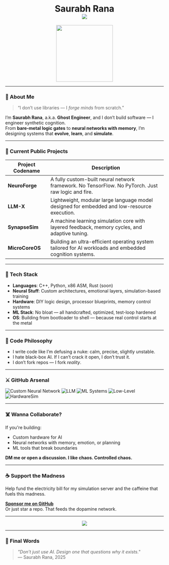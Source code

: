 <h1 align="center">
    Saurabh Rana   
  <br>
  <img src="https://readme-typing-svg.demolab.com?font=JetBrains+Mono&size=24&duration=4000&pause=1000&center=true&width=500&lines=Custom+AI+Architect.;LLM+Crafter.;Neural+Engineer.;Zero-to-Hardware+Scientist.">
</h1>

<p align="center">
  <img src="https://media.giphy.com/media/ICOgUNjpvO0PC/giphy.gif" width="180" />
</p>

---

### 🧠 About Me

> “I don’t use libraries — I *forge minds* from scratch.”

I’m **Saurabh Rana**, a.k.a. **Ghost Engineer**, and I don’t build software — I engineer synthetic cognition.  
From **bare-metal logic gates** to **neural networks with memory**, I’m designing systems that **evolve**, **learn**, and **simulate**.

---

### 🔬 Current Public Projects

| Project Codename | Description |
|------------------|-------------|
| **NeuroForge**   | A fully custom-built neural network framework. No TensorFlow. No PyTorch. Just raw logic and fire. |
| **LLM-X**        | Lightweight, modular large language model designed for embedded and low-resource execution. |
| **SynapseSim**   | A machine learning simulation core with layered feedback, memory cycles, and adaptive tuning. |
| **MicroCoreOS**  | Building an ultra-efficient operating system tailored for AI workloads and embedded cognition systems. |

---

### 🧰 Tech Stack

- **Languages**: C++, Python, x86 ASM, Rust (soon)
- **Neural Stuff**: Custom architectures, emotional layers, simulation-based training
- **Hardware**: DIY logic design, processor blueprints, memory control systems
- **ML Stack**: No bloat — all handcrafted, optimized, test-loop hardened
- **OS**: Building from bootloader to shell — because real control starts at the metal

---

### 🧛 Code Philosophy

- I write code like I’m defusing a nuke: calm, precise, slightly unstable.
- I hate black-box AI. If I can’t crack it open, I don’t trust it.
- I don’t fork repos — I fork *reality*.

---

### ⚔️ GitHub Arsenal

![Custom Neural Network](https://img.shields.io/badge/NeuralNet-Custom-brightgreen?style=flat&logo=brain&logoColor=white)
![LLM](https://img.shields.io/badge/LLM-Experimental-blueviolet?style=flat&logo=OpenAI&logoColor=white)
![ML Systems](https://img.shields.io/badge/MachineLearning-FromScratch-orange?style=flat&logo=scikit-learn)
![Low-Level](https://img.shields.io/badge/BareMetal-Yes-critical?style=flat&logo=linux)
![HardwareSim](https://img.shields.io/badge/Hardware-Simulator-important?style=flat&logo=raspberry-pi)

---

### ☠️ Wanna Collaborate?

If you're building:
- Custom hardware for AI
- Neural networks with memory, emotion, or planning
- ML tools that break boundaries

**DM me or open a discussion. I like chaos. Controlled chaos.**

---

### ☕ Support the Madness

Help fund the electricity bill for my simulation server and the caffeine that fuels this madness.

**[Sponsor me on GitHub](https://github.com/sponsors/your-username)**  
Or just star a repo. That feeds the dopamine network.

---

<p align="center">
  <img src="https://github-readme-stats.vercel.app/api?username=saurabhrana&show_icons=true&theme=tokyonight" />
</p>

---

### 🧬 Final Words

> _"Don't just use AI. Design one that questions why it exists."_  
> — Saurabh Rana, 2025
